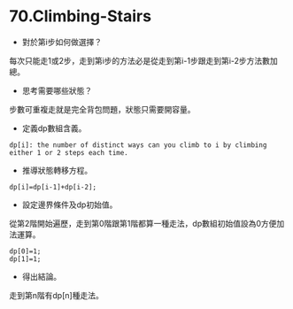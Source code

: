 # 70.Climbing-Stairs

- 對於第i步如何做選擇？

每次只能走1或2步，走到第i步的方法必是從走到第i-1步跟走到第i-2步方法數加總。

- 思考需要哪些狀態？

步數可重複走就是完全背包問題，狀態只需要開容量。

- 定義dp數組含義。

```
dp[i]: the number of distinct ways can you climb to i by climbing either 1 or 2 steps each time.
```

- 推導狀態轉移方程。

```
dp[i]=dp[i-1]+dp[i-2];
```

- 設定邊界條件及dp初始值。

從第2階開始遍歷，走到第0階跟第1階都算一種走法，dp數組初始值設為0方便加法運算。

```
dp[0]=1;
dp[1]=1;
```

- 得出結論。

走到第n階有dp[n]種走法。

